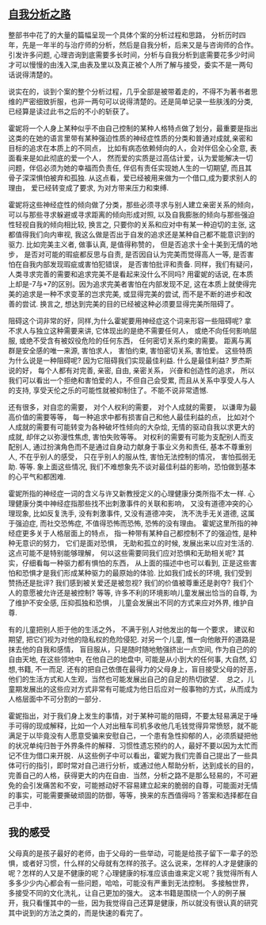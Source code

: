 ## [自我分析之路](https://book.douban.com/review/1431702/)
整部书中花了的大量的篇幅呈现一个具体个案的分析过程和思路， 分析历时四年，先是一年半的与治疗师的分析，然后是自我分析，后来又是与咨询师的合作。 引发许多问题, 心理咨询到底需要多长时间，分析与自我分析到底需要花多少时间才可以慢慢的由浅入深,由表及里以及真正被个人所了解与接受，委实不是一两句话说得清楚的。 

说实在的，谈到个案的整个分析过程，几乎全部是被带着走的，不得不为著书者思维的严密细致折服，也非一两句可以说得清楚的。还是简单记录一些肤浅的分类,已经算是读过此书之后的不小的斩获了。 

霍妮将一个人身上某种似乎不由自己控制的某种人格特点做了划分，最重要是指出这类的在她的语言里带有某种强迫性质的神经症性质的分类和普通对成就,亲密和目标的追求在本质上的不同点， 比如有病态依赖倾向的人，会对伴侣全心全意, 表面看来是如此彻底的爱一个人， 然而爱的实质是过高估计爱，认为爱能解决一切问题，伴侣必须为她的幸福而负责任, 伴侣有责任实现她人生的一切期望, 而且其骨子深深惧怕被弃和孤独. 从这点看，爱已经被用来做为一个借口,成为要求别人的理由， 爱已经转变成了要求, 为对方带来压力和束缚. 

霍妮将这些神经症性的倾向做了分类，那些必须寻求与别人建立亲密关系的倾向， 可以与那些寻求躲避或寻求距离的倾向形成对照, 以及自我膨胀的倾向与那些强迫性轻视自我的倾向相比较, 换言之, 只要你的关系和应对中有某一种迫切的主张, 这都值得我们向内审视, 我这么做是否出于自发的追求还是某种自己都不能意识到的驱力. 比如完美主义者, 做事认真, 是值得称赞的， 但是否追求十全十美到无情的地步， 是否对可能的瑕疵都反思与自责, 是否因自认为完美而觉得高人一等, 是否害怕在自我内部发现瑕疵或害怕犯错误， 是否害怕批评和责备. 同样，我们有疑问，人类寻求完善的需要和追求完美不是看起来没什么不同吗? 用霍妮的话说, 在本质上却是-7与+7的区别。因为追求完美者害怕在内部发现不足, 这在本质上就使得完美的追求是一种不求变革的岂求完美, 或显得完美的尝试, 而不是不断的进步和改善的尝试. 换言之, 想达到完美的目的已经被这种必须要显得完美所阻碍了。

阻碍这个词非常的好，同样,为什么霍妮要用神经症这个词来形容一些阻碍呢? 拿不求人与独立这种需要来讲, 它体现出的是绝不需要任何人， 或绝不向任何影响屈服, 或绝不受含有被奴役危险的任何东西， 任何密切关系约束的需要。 距离与离群是安全感的唯一来源, 害怕求人， 害怕约束, 害怕密切关系, 害怕爱。 这些特质为什么说是一种阻碍呢? 因为它阻碍我们实现最佳利益. 什么是最佳利益? 罗杰斯说的好， 每个人都有对完善, 亲密, 自由, 亲密关系， 兴奋和创造性的追求， 所以我们可以看出一个拒绝和害怕爱的人，不但自己会受累, 而且从关系中享受人与人的支持, 享受天伦之乐的可能性就被抑制住了。不能不说非常遗憾. 

还有很多，对自恋的需要， 对个人权利的需要， 对个人成就的需要， 以谦卑为最高价值的需要等等， 每一种追求中都有损害自己和他人最佳利益的点， 比如对个人成就的需要有可能转变为各种破坏性倾向的大杂烩, 无情的驱动自我以求更大的成就, 却伴之以弥漫性焦虑, 害怕失败等等。 对权利的需要有可能为支配别人而支配别人, 通过扮演角色而不是通过自身动力献身于事业义务和责任, 基本不尊重别人, 不在乎别人的感受， 只在乎别人的服从性, 害怕无法控制的情况， 害怕孤弱无助. 等等. 象上面这些情况, 我们不难想象先不谈对最佳利益的影响，恐怕做到基本的心平气和都困难. 

霍妮所指的神经症一词的含义与许又新教授定义的心理健康分类所指不太一样. 心理健康分类中神经症指那些找不出刺激事件的关联和影响， 又没有道德冲突的心理现象, 比如反复洗手, 没有刺激事件, 又没有道德冲突， 洗不洗手无关道德, 这属于强迫症, 而社交恐怖症, 不值得恐怖而恐怖, 恐怖的没有理由。 霍妮这里所指的神经症更多关于人格层面上的特点， 指一种带有某种自己都控制不了的强迫性, 是种种无意识的努力， 它们是面对恐惧， 无助和孤立的时候, 发展出来以应对生活的. 这点可能不是特别能够理解， 何以这些需要同我们应对恐惧和无助相关呢? 其实，仔细看每一种驱力都有惧怕的东西， 从上面的描述中也可以看到, 正是这些害怕和恐惧才是我们形成某种驱力的最原始的体验. 比如我们成长的环境, 我们受到赞扬还是批评? 我们感到被关爱还是被忽视? 我们的价值被尊重还是剥夺? 我们个人的意愿被允许还是被控制? 等等, 许多不利的环境影响儿童发展出恰当的自尊, 为了维护不安全感, 压抑孤独和恐惧， 儿童会发展出不同的方式来应对外界, 维护自尊.

有的儿童把别人拒于他的生活之外， 不满于别人对他发出的每一个要求， 建议和期望, 把它们视为对他的隐私权的危险侵犯. 对另一个儿童, 惟一向他敞开的道路是抹去他的自我和感情， 盲目服从，只是随时随地勉强挤出一点空间, 作为自己的的自由天地, 在这些领地中, 在他自己的地盘中, 可能是从小到大的任何事, 大自然, 幻想,书籍, 不一而足. 还有的把自己依偎在最得力的父母身上，盲目接受父母的好恶，　他们的生活方式和人生观，当然也可能发展出自己的自足的热切欲望．　总之，儿童期发展出的这些应对方式非常有可能成为他日后应对一般事物的方式，从而成为人格层面中不可分割的一部分．

霍妮指出，对于我们身上发生的事情，对于某种可能的阻碍，不要太轻易满足于唾手可得的现成解释，比如一个人对出租车司机多收他几毛钱觉得异常愤怒，就不能满足于以毕竟没有人愿意受骗来安慰自己，一个患有急性抑郁的人，必须质疑把他的状况单纯归咎于外界条件的解释．习惯性遗忘预约的人，最好不要以因为太忙而记不住为借口来开脱．从这些例子中可以看出，霍妮为我们完善自己提出了一些具体可行的指引，即时常对自己进行分析，或通过他人帮助分析，达到成长的目的，完善自己的人格，获得更大的内在自由．当然，分析之路不是那么轻易的，不可避免的会引发痛苦和不安，可能撼动好不容易建立起来的脆弱的自尊，可能面对无情的事实，可能需要撕破顽固的防御，等等，换来的东西值得吗？答案和选择都在自己手中．　

## 我的感受 ##
父母真的是孩子最好的老师，由于父母的一些举动，可能是给孩子留下一辈子的恐惧，或者好习惯，什么样的父母就有怎样的孩子。这么说来，怎样的人才是健康的呢？怎样的人又是不健康的呢？心理健康的标准应该由谁来定义呢？我觉得所有人多多少少内心都会有一些问题，哈哈，可能没有严重到无法控制。
多接触世界，多接受不同的文化洗礼，让自己更加的强大。
这本书籍是围绕一个人的例子展开，我只看懂其中的一些，因为我觉得自己还算是健康，所以就没有很认真的研究其中说到的方法之类的，而是快速的看完了。
